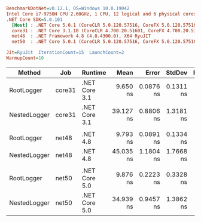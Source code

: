 ``` ini

BenchmarkDotNet=v0.12.1, OS=Windows 10.0.19042
Intel Core i7-9750H CPU 2.60GHz, 1 CPU, 12 logical and 6 physical cores
.NET Core SDK=5.0.101
  [Host] : .NET Core 5.0.1 (CoreCLR 5.0.120.57516, CoreFX 5.0.120.57516), X64 RyuJIT
  core31 : .NET Core 3.1.10 (CoreCLR 4.700.20.51601, CoreFX 4.700.20.51901), X64 RyuJIT
  net48  : .NET Framework 4.8 (4.8.4300.0), X64 RyuJIT
  net50  : .NET Core 5.0.1 (CoreCLR 5.0.120.57516, CoreFX 5.0.120.57516), X64 RyuJIT

Jit=RyuJit  IterationCount=15  LaunchCount=2  
WarmupCount=10  

```
|       Method |    Job |       Runtime |      Mean |     Error |    StdDev | Ratio | RatioSD |
|------------- |------- |-------------- |----------:|----------:|----------:|------:|--------:|
|   RootLogger | core31 | .NET Core 3.1 |  9.650 ns | 0.0876 ns | 0.1311 ns |  1.00 |    0.00 |
| NestedLogger | core31 | .NET Core 3.1 | 39.127 ns | 0.8806 ns | 1.3181 ns |  4.06 |    0.16 |
|              |        |               |           |           |           |       |         |
|   RootLogger |  net48 |      .NET 4.8 |  9.793 ns | 0.0891 ns | 0.1334 ns |  1.00 |    0.00 |
| NestedLogger |  net48 |      .NET 4.8 | 45.035 ns | 1.1804 ns | 1.7668 ns |  4.60 |    0.19 |
|              |        |               |           |           |           |       |         |
|   RootLogger |  net50 | .NET Core 5.0 |  9.876 ns | 0.2223 ns | 0.3328 ns |  1.00 |    0.00 |
| NestedLogger |  net50 | .NET Core 5.0 | 34.939 ns | 0.9457 ns | 1.3862 ns |  3.54 |    0.16 |
